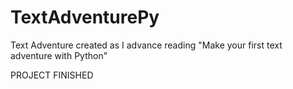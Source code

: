 # TextAdventurePy
Text Adventure created as I advance reading "Make your first text adventure with Python"

PROJECT FINISHED
